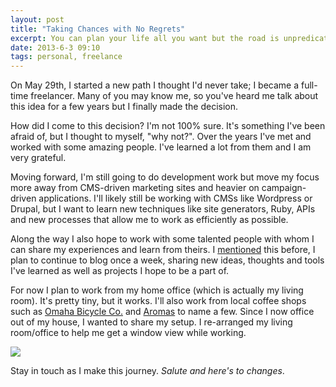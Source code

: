 ```yaml
---
layout: post
title: "Taking Chances with No Regrets"
excerpt: You can plan your life all you want but the road is unpredicatable. When things come your way, grab ahold and take that chance.
date: 2013-6-3 09:10
tags: personal, freelance
---
```


On May 29th, I started a new path I thought I'd never take; I became a full-time freelancer. Many of you may know me, so you've heard me talk about this idea for a few years but I finally made the decision.

How did I come to this decision? I'm not 100% sure. It's something I've been afraid of, but I thought to myself, "why not?". Over the years I've met and worked with some amazing people. I've learned a lot from them and I am very grateful.

Moving forward, I'm still going to do development work but move my focus more away from CMS-driven marketing sites and heavier on campaign-driven applications. I'll likely still be working with CMSs like Wordpress or Drupal, but I want to learn new techniques like site generators, Ruby, APIs and new processes that allow me to work as efficiently as possible.

Along the way I also hope to work with some talented people with whom I can share my experiences and learn from theirs. I [mentioned](http://christopherkollars.com/post/christopherkollars.com-v2.0-i-guess) this before, I plan to continue to blog once a week, sharing new ideas, thoughts and tools I've learned as well as projects I hope to be a part of.

For now I plan to work from my home office (which is actually my living room). It's pretty tiny, but it works. I'll also work from local coffee shops such as [Omaha Bicycle Co.](http://www.omahabicycleco.com/) and [Aromas](https://www.facebook.com/pages/Aromas-Coffeehouse/193049144080984?fref=ts) to name a few. Since I now office out of my house, I wanted to share my setup. I re-arranged my living room/office to help me get a window view while working.

<img src="https://dl.dropboxusercontent.com/u/2243605/site/img/office.jpg" />


Stay in touch as I make this journey. *Salute and here's to changes*.


